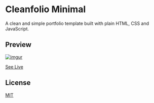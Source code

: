 # Cleanfolio Minimal

A clean and simple portfolio template built with plain HTML, CSS and JavaScript.

## Preview

[![imgur](https://i.imgur.com/5z7cvMz.gif)](https://github.com/alirazahub)

[See Live](https://alirazahub.github.io/cleanfolio-minimal)

## License

[MIT](https://choosealicense.com/licenses/mit/)
